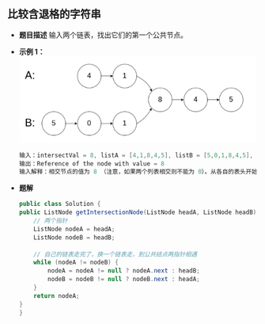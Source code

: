 ## 比较含退格的字符串
* **题目描述**
输入两个链表，找出它们的第一个公共节点。

* **示例 1：**
    ![image](https://github.com/SamoyedZzz/LeetCode/blob/master/1.png)
    ```java
    输入：intersectVal = 8, listA = [4,1,8,4,5], listB = [5,0,1,8,4,5], skipA = 2, skipB = 3
    输出：Reference of the node with value = 8
    输入解释：相交节点的值为 8 （注意，如果两个列表相交则不能为 0）。从各自的表头开始算起，链表 A 为 [4,1,8,4,5]，链表 B 为 [5,0,1,8,4,5]。在 A 中，相交节点前有 2 个节点；在 B 中，相交节点前有 3 个节点。
    ```

* **题解**
    ```java
   public class Solution {
    public ListNode getIntersectionNode(ListNode headA, ListNode headB) {
        // 两个指针
        ListNode nodeA = headA;
        ListNode nodeB = headB;

        // 自己的链表走完了，换一个链表走，到公共结点两指针相遇
        while (nodeA != nodeB) {
            nodeA = nodeA != null ? nodeA.next : headB;
            nodeB = nodeB != null ? nodeB.next : headA; 
        }
        return nodeA;
    }
  }
    ```
